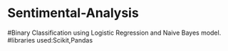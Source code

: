 # Sentimental-Analysis
#Binary Classification using Logistic Regression and Naive Bayes model.
#libraries used:Scikit,Pandas
